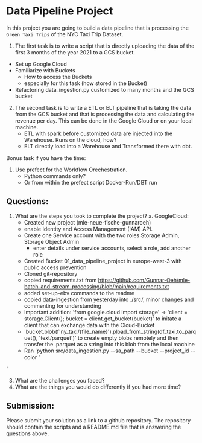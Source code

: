 # Data Pipeline Project

In this project you are going to build a data pipeline that is processing the `Green Taxi Trips` of the NYC Taxi Trip Dataset. 

1. The first task is to write a script that is directly uploading the data of the first 3 months of the year 2021 to a GCS bucket.
  - Set up Google Cloud
  - Familiarize with Buckets
    - How to access the Buckets 
    - especially for this task (how stored in the Bucket)
  - Refactoring data_ingestion.py customized to many months and the GCS bucket

2. The second task is to write a ETL or ELT pipeline that is taking the data from the GCS bucket and that is processing the data and calculating the revenue per day.  This can be done in the Google Cloud or on your local machine.
   - ETL with spark before customized data are injected into the Warehouse. Runs on the cloud, how?
   - ELT directly load into a Warehouse and Transformed there with dbt.

Bonus task if you have the time:

1. Use prefect for the Workflow Orechestration.
   - Python commands only?
   - Or from within the prefect script Docker-Run/DBT run


## Questions:

1. What are the steps you took to complete the project?
   a. GoogleCloud:
     - Created new project (mle-neue-fische-gunnaroeh) 
     - enable Identity and Access Management (IAM) API.
     - Create one Service account with the two roles Storage Admin, Storage Object Admin
       - enter details under service accounts, select a role, add another role
     - Created Bucket 01_data_pipeline_project in europe-west-3 with public access prevention
     - Cloned git-repository
     - copied requirements.txt from   https://github.com/Gunnar-Oeh/mle-batch-and-stream-processing/blob/main/requirements.txt
     - added set-up-ebv commands to the readme
     - copied data-ingestion from yesterday into ./src/, minor changes and commenting for understanding
      - Important addition: 'from google.cloud import storage' -> 'client = storage.Client();  bucket = client.get_bucket(bucket)' to initate a client that can exchange data with the Cloud-Bucket
      - 'bucket.blob(f'ny_taxi/{file_name}').pload_from_string(df_taxi.to_parquet(), 'text/parquet')' to create empty blobs remotely and then transfer the .parquet as a string into this blob from the local machine
     - Ran 'python src/data_ingestion.py --sa_path <path-to-service-account-json> --bucket <bucket-name> --project_id <project-id> --color <taxi-color>'

' 

3. What are the challenges you faced?
4. What are the things you would do differently if you had more time?

## Submission:

Please submit your solution as a link to a github repository. The repository should contain the scripts and a README.md file that is answering the questions above.
